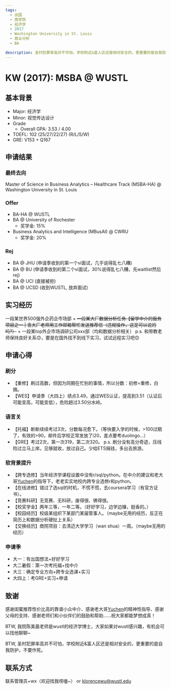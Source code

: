 ```yaml
---
tags:
  - 出国
  - 商学院
  - 经济学
  - 2017
  - Washington University in St. Louis
  - 商业分析
  - BA

description: 圣村犯罪率高并不可怕，学校附近&富人区还是相对安全的，更重要的是自我防护，不要作死。
---
```

# KW (2017): MSBA @ WUSTL

## 基本背景
- Major: 经济学
- Minor: 视觉传达设计
- Grade
  - Overall GPA: 3.53 / 4.00
- TOEFL: 102 (25/27/22/27) (R/L/S/W) 
- GRE: V153 + Q167

## 申请结果

### 最终去向

Master of Science in Business Analytics – Healthcare Track (MSBA-HA) @ Washington University in St. Louis

### Offer
- BA-HA @ WUSTL
- BA @ University of Rochester
  - 奖学金: 15% 
- Business Analytics and Intelligence (MBusAI) @ CWRU
  - 奖学金: 20% 

### Rej
- BA @ JHU (申请季收到的第一个vi面试，几乎说得乱七八糟)
- BA @ BU (申请季收到的第二个vi面试，30%说得乱七八糟，先waitlist然后rej)
- BA @ UCI (直接被拒)
- BA @ UCSD (收到WUSTL, 放弃面试)

## 实习经历
一段某世界500强外企药企市场部 + ~~一段某大厂数据分析任务【留学中介的服务项目之一 | 含大厂老师用工作邮箱帮忙发送推荐信（违规操作，这是可以说的吗?）~~ + 一段某top外企市场调研公司xxx部（均和数据分析相关）
p.s. 和带教老师保持良好关系😊，要是在国外找不到线下实习，试试远程实习吧😊

## 申请心得

### 刷分
- 【重修】刷过高数，但因为同期在忙别的事情，所以分数：初修=重修，白搞。
- 【WES】申请季（大四上）绩点3.49，通过WES认证，提高到3.51（认证后可能变高，可能变低），危险趟过3.50分水岭。

### 语言关
- 【托福】断断续续考过3次，分数每况愈下。（等快要入学的时候，>100过期了，有效的>90，邮件后学校正常发放了i20，差点要考duolingo…）
- 【GRE】考过2次，第一次319，第二次320。
p.s. 刷分没有高分奇迹，压线险过立马上岸。见够就收，放过自己。少给ETS捐钱，多出去旅游。

### 软背景提升
- 【跨专选修】当年经济学课程设置中没有r/sql/python。在中介的建议和老大哥[Yuchen](../../../cise/abroad/2015/yuchen)的指导下，老老实实地校内跨专业选修r和python。
- 【在线进修】错过了选sql的时机，不慌不慌，去coursera学习（有官方证书）。
- 【竞赛科研】无竞赛、无科研，废得很、佛得很。
- 【校奖学金】两年三等，一年二等。（好好学习，边学边赚，挺香的。）
- 【校园经历】校级某组织下某部门某届管事人。（maybe无用的经历，反正在简历上和数据分析硬扯上关系）
- 【交换经历】商院项目：去清迈大学学习（wan shua）一周。（maybe无用的经历）

### 申请季
- 大一：有出国想法+好好学习 
- 大二暑假：第一次考托福+找中介 
- 大三：确定专业方向+跨专业选课+实习
- 大四上：考GRE+实习+申请

## 致谢

感谢闺蜜推荐性价比高的靠谱小众中介、感谢老大哥[Yuchen](../../../cise/abroad/2015/yuchen)的精神性指导、感谢父母的支持、感谢老师们和小伙伴们的鼓励和帮助……祝大家都能梦想成真！

BTW, 我院陈美晨老师是wustl的经济学博士，大家如果对wustl感兴趣，有机会可以找他聊聊~ 

BTW, 圣村犯罪率高并不可怕，学校附近&富人区还是相对安全的，更重要的是自我防护，不要作死。

## 联系方式

联系管理员+wx（欢迎找我唠嗑~） or klorencewu@wustl.edu 
